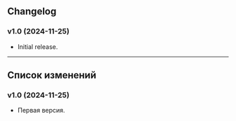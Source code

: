 ## Changelog
### v1.0 (2024-11-25)
* Initial release.

***

## Список изменений
### v1.0 (2024-11-25)
* Первая версия.

